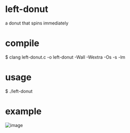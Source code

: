 # left-donut
a donut that spins immediately

# compile
$ clang left-donut.c -o left-donut -Wall -Wextra -Os -s -lm

# usage
$ ./left-donut

# example
![image](https://github.com/user-attachments/assets/bde49818-d792-4e92-914a-20c32a9ad2e9)
